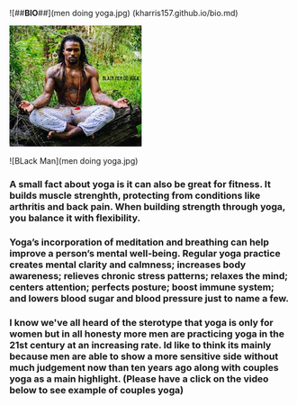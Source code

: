 ![##**BIO**##](men doing yoga.jpg)
(kharris157.github.io/bio.md)

![Black Man](yoga.jpg)

![BLack Man](men doing yoga.jpg)

### A small fact about yoga is it can also be great for fitness. It builds muscle strenghth, protecting from conditions like arthritis and back pain. When building strength through yoga, you balance it with flexibility. 

### Yoga’s incorporation of meditation and breathing can help improve a person’s mental well-being. Regular yoga practice creates mental clarity and calmness; increases body awareness; relieves chronic stress patterns; relaxes the mind; centers attention; perfects posture; boost immune system; and lowers blood sugar and blood pressure just to name a few. 

### I know we've all heard of the sterotype that yoga is only for women but in all honesty more men are practicing yoga in the 21st century at an increasing rate. Id like to think its mainly because men are able to show a more sensitive side without much judgement now than ten years ago along with couples yoga as a main highlight. (Please have a click on the video below to see example of couples yoga)



